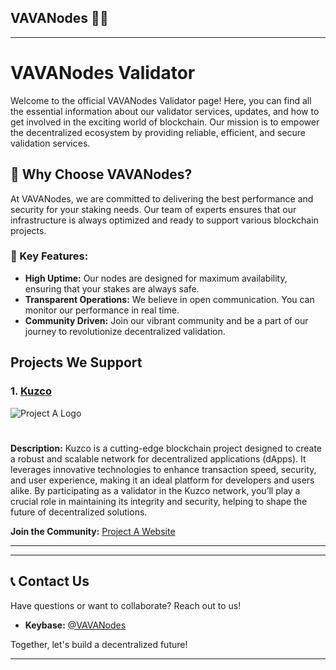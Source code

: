 ## VAVANodes 😶‍🌫️


---

# VAVANodes Validator

Welcome to the official VAVANodes Validator page! Here, you can find all the essential information about our validator services, updates, and how to get involved in the exciting world of blockchain. Our mission is to empower the decentralized ecosystem by providing reliable, efficient, and secure validation services.

## 🚀 Why Choose VAVANodes?

At VAVANodes, we are committed to delivering the best performance and security for your staking needs. Our team of experts ensures that our infrastructure is always optimized and ready to support various blockchain projects. 

### 🌟 Key Features:
- **High Uptime:** Our nodes are designed for maximum availability, ensuring that your stakes are always safe.
- **Transparent Operations:** We believe in open communication. You can monitor our performance in real time.
- **Community Driven:** Join our vibrant community and be a part of our journey to revolutionize decentralized validation.

## Projects We Support

### 1. **[Kuzco](https://medium.com/@VAVANodes/your-adventure-begins-setting-up-a-kuzco-validator-node-a4539f889740)**
   ![Project A Logo](https://pbs.twimg.com/profile_images/1764818290948628480/kdK2Iay9_200x200.png)
   #
**Description:** Kuzco is a cutting-edge blockchain project designed to create a robust and scalable network for decentralized applications (dApps). It leverages innovative technologies to enhance transaction speed, security, and user experience, making it an ideal platform for developers and users alike. By participating as a validator in the Kuzco network, you’ll play a crucial role in maintaining its integrity and security, helping to shape the future of decentralized solutions.

   **Join the Community:** [Project A Website](https://kuzco.xyz/)

---

---

## 📞 Contact Us

Have questions or want to collaborate? Reach out to us!

- **Keybase:** [@VAVANodes](https://keybase.io/vavanodes)

Together, let's build a decentralized future!

---

